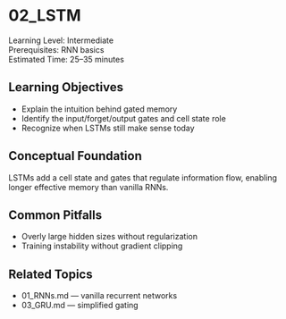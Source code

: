 # 02_LSTM

Learning Level: Intermediate  
Prerequisites: RNN basics  
Estimated Time: 25–35 minutes

## Learning Objectives

- Explain the intuition behind gated memory
- Identify the input/forget/output gates and cell state role
- Recognize when LSTMs still make sense today

## Conceptual Foundation

LSTMs add a cell state and gates that regulate information flow, enabling longer effective memory than vanilla RNNs.

## Common Pitfalls

- Overly large hidden sizes without regularization
- Training instability without gradient clipping

## Related Topics

- 01_RNNs.md — vanilla recurrent networks
- 03_GRU.md — simplified gating
